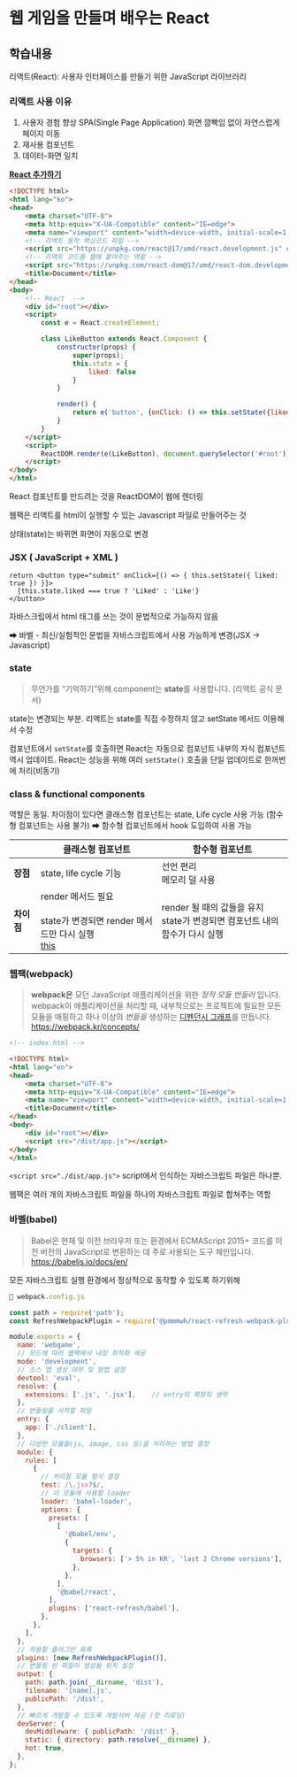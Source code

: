 # 웹 게임을 만들며 배우는 React

## 학습내용
리액트(React): 사용자 인터페이스를 만들기 위한 JavaScript 라이브러리



### 리액트 사용 이유

1. 사용자 경험 향상
   SPA(Single Page Application)
   화면 깜빡임 없이 자연스럽게 페이지 이동
2. 재사용 컴포넌트
3. 데이터-화면 일치



**[React 추가하기](https://ko.reactjs.org/docs/add-react-to-a-website.html)**

```html
<!DOCTYPE html>
<html lang="ko">
<head>
    <meta charset="UTF-8">
    <meta http-equiv="X-UA-Compatible" content="IE=edge">
    <meta name="viewport" content="width=device-width, initial-scale=1.0">
    <!-- 리액트 동작 핵심코드 파일 -->
    <script src="https://unpkg.com/react@17/umd/react.development.js" crossorigin></script>
    <!-- 리액트 코드를 웹에 붙여주는 역할 -->
    <script src="https://unpkg.com/react-dom@17/umd/react-dom.development.js" crossorigin></script>
    <title>Document</title>
</head>
<body>
    <!-- React  -->
    <div id="root"></div> 
    <script>
        const e = React.createElement;

        class LikeButton extends React.Component {
            constructor(props) {
                super(props);
                this.state = {
                    liked: false
                }
            }

            render() {
                return e('button', {onClick: () => this.setState({liked: true})}, this.state.liked ? 'Liked': 'Like'); 
            }
        }
    </script>
    <script>
        ReactDOM.render(e(LikeButton), document.querySelector('#root'))   // 렌더링
    </script>
</body>
</html>
```

React 컴포넌트를 만드려는 것을 ReactDOM이 웹에 렌더링

웹팩은 리액트를 html이 실행할 수 있는 Javascript 파일로 만들어주는 것

상태(state)는 바뀌면 화면이 자동으로 변경



### JSX ( JavaScript + XML )

```react
return <button type="submit" onClick={() => { this.setState({ liked: true }) }}>
  {this.state.liked === true ? 'Liked' : 'Like'}
</button>
```

자바스크립에서 html 태그를 쓰는 것이 문법적으로 가능하지 않음

➡ 바벨 - 최신/실험적인 문법을 자바스크립트에서 사용 가능하게 변경(JSX -> Javascript)



### state

> 무언가를 “기억하기”위해 component는 **state**를 사용합니다. (리액트 공식 문서)

state는 변경되는 부분. 리액트는 state를 직접 수정하지 않고 setState 메서드 이용해서 수정

컴포넌트에서 `setState`를 호출하면 React는 자동으로 컴포넌트 내부의 자식 컴포넌트 역시 업데이트. React는 성능을 위해 여러 `setState()` 호출을 단일 업데이트로 한꺼번에 처리(비동기)



### class & functional components

역할은 동일. 차이점이 있다면 클래스형 컴포넌트는 state, Life cycle 사용 가능 (함수형 컴포넌트는 사용 불가) ➡ 함수형 컴포넌트에서 hook 도입하여 사용 가능

|            | 클래스형 컴포넌트                                            | 함수형 컴포넌트                                              |
| ---------- | ------------------------------------------------------------ | ------------------------------------------------------------ |
| **장점**   | state,  life cycle 기능                                      | 선언 편리<br />메모리 덜 사용                                |
| **차이점** | render 메서드 필요<br /><br />state가 변경되면 render 메서드만 다시 실행<br />[this](https://maxkim-j.github.io/posts/react-component-this) | render 될 때의 값들을 유지<br />state가 변경되면 컴포넌트 내의 함수가 다시 실행 |



### 웹팩(webpack)

> **webpack은** 모던 JavaScript 애플리케이션을 위한 *정적 모듈 번들러* 입니다. webpack이 애플리케이션을 처리할 때, 내부적으로는 프로젝트에 필요한 모든 모듈을 매핑하고 하나 이상의 *번들을* 생성하는 [디펜던시 그래프](https://webpack.kr/concepts/dependency-graph/)를 만듭니다.
> https://webpack.kr/concepts/



```html
<!-- index.html -->

<!DOCTYPE html>
<html lang="en">
<head>
    <meta charset="UTF-8">
    <meta http-equiv="X-UA-Compatible" content="IE=edge">
    <meta name="viewport" content="width=device-width, initial-scale=1.0">
    <title>Document</title>
</head>
<body>
    <div id="root"></div>
    <script src="/dist/app.js"></script>
</body>
</html>
```

`<script src="./dist/app.js">` script에서 인식하는 자바스크립트 파일은 하나뿐.

웹팩은 여러 개의 자바스크립트 파일을 하나의 자바스크립트 파일로 합쳐주는 역할



### 바벨(babel)

> Babel은 현재 및 이전 브라우저 또는 환경에서 ECMAScript 2015+ 코드를 이전 버전의 JavaScript로 변환하는 데 주로 사용되는 도구 체인입니다.
> https://babeljs.io/docs/en/

모든 자바스크립트 실행 환경에서 정상적으로 동작할 수 있도록 하기위해 



```js
📄 webpack.config.js

const path = require('path');
const RefreshWebpackPlugin = require('@pmmmwh/react-refresh-webpack-plugin');

module.exports = {
  name: 'webgame',
  // 모드에 따라 웹팩에서 내장 최적화 제공
  mode: 'development',
  // 소스 맵 생성 여부 및 방법 설정
  devtool: 'eval',
  resolve: {
    extensions: ['.js', '.jsx'],	// entry의 확장자 생략
  },
  // 번들링을 시작할 파일
  entry: {
    app: ['./client'],
  },
  // 다양한 모듈들(js, image, css 등)을 처리하는 방법 결정
  module: {
    rules: [
      {
        // 처리할 모듈 형식 결정
        test: /\.jsx?$/,
        // 이 모듈에 사용할 loader
        loader: 'babel-loader',
        options: {
          presets: [
            [
              '@babel/env',
              {
                targets: {
                  browsers: ['> 5% in KR', 'last 2 Chrome versions'],
                },
              },
            ],
            '@babel/react',
          ],
          plugins: ['react-refresh/babel'],
        },
      },
    ],
  },
  // 적용할 플러그인 목록
  plugins: [new RefreshWebpackPlugin()],
  // 번들링 된 파일이 생성될 위치 설정
  output: {
    path: path.join(__dirname, 'dist'),
    filename: '[name].js',
    publicPath: '/dist',
  },
  // 빠르게 개발할 수 있도록 개발서버 제공 (핫 리로딩)
  devServer: {
    devMiddleware: { publicPath: '/dist' },
    static: { directory: path.resolve(__dirname) },
    hot: true,
  },
};
```

